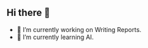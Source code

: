 ## Hi there 👋
- 🔭 I’m currently working on Writing Reports.
- 🌱 I’m currently learning AI.
<!--
**84396282/84396282** is a ✨ _special_ ✨ repository because its `README.md` (this file) appears on your GitHub profile.

Here are some ideas to get you started:

- 🔭 I’m currently working on Writing Reports.
- 🌱 I’m currently learning AI.
- 👯 I’m looking to collaborate on ...
- 🤔 I’m looking for help with ...
- 💬 Ask me about ...
- 📫 How to reach me: no you cant
- 😄 Pronouns: ...
- ⚡ Fun fact: ...
-->
